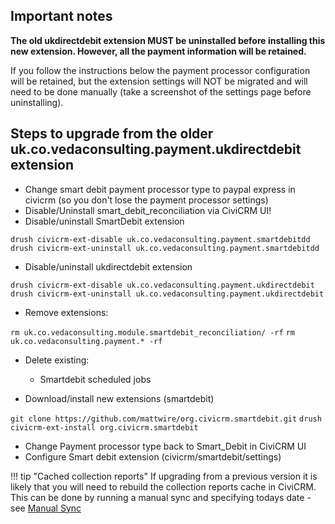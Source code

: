 ## Important notes
**The old ukdirectdebit extension MUST be uninstalled before installing this new extension.  However, all the payment information will be retained.**

If you follow the instructions below the payment processor configuration will be retained, but the extension settings will NOT be migrated and will need to be done manually (take a screenshot of the settings page before uninstalling).

## Steps to upgrade from the older uk.co.vedaconsulting.payment.ukdirectdebit extension

* Change smart debit payment processor type to paypal express in civicrm (so you don't lose the payment processor settings)
* Disable/Uninstall smart_debit_reconciliation via CiviCRM UI!
* Disable/uninstall SmartDebit extension

`drush civicrm-ext-disable uk.co.vedaconsulting.payment.smartdebitdd`
`drush civicrm-ext-uninstall uk.co.vedaconsulting.payment.smartdebitdd`

* Disable/uninstall ukdirectdebit extension

`drush civicrm-ext-disable uk.co.vedaconsulting.payment.ukdirectdebit`
`drush civicrm-ext-uninstall uk.co.vedaconsulting.payment.ukdirectdebit`

* Remove extensions:

`rm uk.co.vedaconsulting.module.smartdebit_reconciliation/ -rf`
`rm uk.co.vedaconsulting.payment.* -rf`

* Delete existing:
  * Smartdebit scheduled jobs

* Download/install new extensions (smartdebit)

`git clone https://github.com/mattwire/org.civicrm.smartdebit.git`
`drush civicrm-ext-install org.civicrm.smartdebit`

* Change Payment processor type back to Smart_Debit in CiviCRM UI
* Configure Smart debit extension (civicrm/smartdebit/settings)

!!! tip "Cached collection reports"
    If upgrading from a previous version it is likely that you will need to rebuild the collection reports 
    cache in CiviCRM.  This can be done by running a manual sync and specifying todays date - see 
    [Manual Sync](/sync_manual.md)
